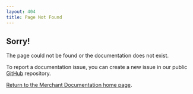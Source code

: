 ```yaml
---
layout: 404
title: Page Not Found
---
```


## Sorry!

The page could not be found or the documentation does not exist.

To report a documentation issue, you can create a new issue in our public [GitHub](https://github.com/magento/merchdocs) repository.

[Return to the Merchant Documentation home page](https://docs.magento.com/m2/ee/user_guide/).
